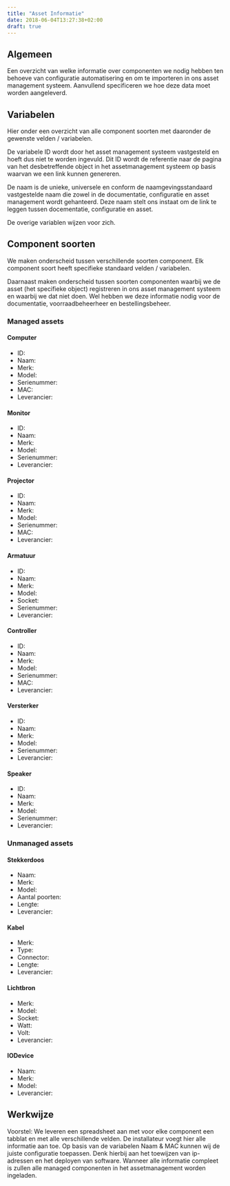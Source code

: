 ```yaml
---
title: "Asset Informatie"
date: 2018-06-04T13:27:38+02:00
draft: true
---
```


## Algemeen
Een overzicht van welke informatie over componenten we nodig hebben ten behoeve van configuratie automatisering en om te importeren in ons asset management systeem. Aanvullend specificeren we hoe deze data moet worden aangeleverd. 

## Variabelen 

Hier onder een overzicht van alle component soorten met daaronder de gewenste velden / variabelen.

De variabele ID wordt door het asset management systeem vastgesteld en hoeft dus niet te worden ingevuld. Dit ID wordt de referentie naar de pagina van het desbetreffende object in het assetmanagement systeem op basis waarvan we een link kunnen genereren. 

De naam is de unieke, universele en conform de naamgevingsstandaard vastgestelde naam die zowel in de documentatie, configuratie en asset management wordt gehanteerd. Deze naam stelt ons instaat om de link te leggen tussen docementatie, configuratie en asset.

De overige variablen wijzen voor zich. 

## Component soorten

We maken onderscheid tussen verschillende soorten component. Elk component soort heeft specifieke standaard velden / variabelen.

Daarnaast maken onderscheid tussen soorten componenten waarbij we de asset (het specifieke object) registreren in ons asset management systeem en waarbij we dat niet doen. Wel hebben we deze informatie nodig voor de documentatie, voorraadbeheerheer en bestellingsbeheer. 

### Managed assets

#### Computer
* ID:
* Naam: 
* Merk: 
* Model: 
* Serienummer: 
* MAC: 
* Leverancier: 

#### Monitor
* ID:
* Naam: 
* Merk: 
* Model: 
* Serienummer: 
* Leverancier:

#### Projector
* ID:
* Naam: 
* Merk: 
* Model: 
* Serienummer: 
* MAC: 
* Leverancier:

#### Armatuur
* ID:
* Naam: 
* Merk: 
* Model: 
* Socket: 
* Serienummer: 
* Leverancier:

#### Controller
* ID:
* Naam: 
* Merk: 
* Model: 
* Serienummer: 
* MAC: 
* Leverancier:

#### Versterker
* ID:
* Naam: 
* Merk: 
* Model: 
* Serienummer: 
* Leverancier:

#### Speaker
* ID:
* Naam: 
* Merk: 
* Model: 
* Serienummer: 
* Leverancier:

### Unmanaged assets

#### Stekkerdoos
* Naam: 
* Merk: 
* Model: 
* Aantal poorten:
* Lengte:
* Leverancier:

#### Kabel 
* Merk: 
* Type: 
* Connector: 
* Lengte:
* Leverancier:

#### Lichtbron
* Merk: 
* Model: 
* Socket:
* Watt:
* Volt: 
* Leverancier:

#### IODevice 
* Naam: 
* Merk: 
* Model: 
* Leverancier:

## Werkwijze
Voorstel:
We leveren een spreadsheet aan met voor elke component een tabblat en met alle verschillende velden. De installateur voegt hier alle informatie aan toe. Op basis van de variabelen Naam & MAC kunnen wij de juiste configuratie toepassen. Denk hierbij aan het toewijzen van ip-adressen en het deployen van software. Wanneer alle informatie compleet is zullen alle managed componenten in het assetmanagement worden ingeladen. 